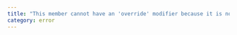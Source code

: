```yaml
---
title: "This member cannot have an 'override' modifier because it is not declared in the base class '{0}'. Did you mean '{1}'?"
category: error
---
```

